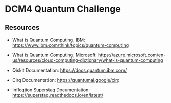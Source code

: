 # DCM4 Quantum Challenge

## Resources
- What is Quantum Computing, IBM: https://www.ibm.com/think/topics/quantum-computing
- What is Quantum Computing, Microsoft: https://azure.microsoft.com/en-us/resources/cloud-computing-dictionary/what-is-quantum-computing

- Qiskit Documentation: https://docs.quantum.ibm.com/
- Cirq Documentation: https://quantumai.google/cirq
- Infleqtion Superstaq Documentation: https://superstaq.readthedocs.io/en/latest/
